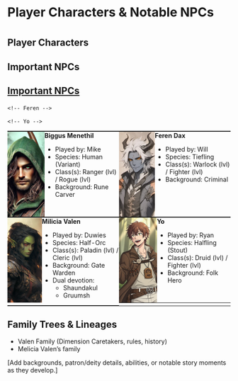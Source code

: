 
# Player Characters & Notable NPCs
#
## Player Characters
## Important NPCs
<h2 class="hidden-heading"><a href="ImportantNPCs/">Important NPCs</a></h2>








<table style="border-collapse:collapse; border-spacing:0; width:100%; padding:0; margin:0;">
  <tr style="vertical-align:top; height:100%; padding:0; margin:0;">
    <!-- Biggus -->
  <td style="width:0%; padding:0; margin:0; height:100%;">
  <table style="border-collapse:collapse; border-spacing:0; width:100%; height:100%; padding:0; margin:0;">
        <tr>
          <td style="vertical-align:top; padding:0; margin:0;">
            <img src="../images/Biggus.png" alt="Biggus Menethil" width="192" height="192" style="display:block; object-fit:cover;"/>
          </td>
          <td style="vertical-align:top; padding:0; margin:0;">
            <strong>Biggus Menethil</strong><br>
            <ul style="margin:0 10 0 24px; padding:0 0 0 24px;">
              <li>Played by: Mike</li>
              <li>Species: Human (Variant)</li>
              <li>Class(s): Ranger (lvl) / Rogue (lvl)</li>
              <li>Background: Rune Carver</li>
            </ul>
          </td>
        </tr>
      </table>
    </td>

    <!-- Feren -->
  <td style="width:50%; padding:0; margin:0; height:100%;">
  <table style="border-collapse:collapse; border-spacing:0; width:100%; height:100%; padding:0; margin:0;">
        <tr>
          <td style="vertical-align:top; padding:0; margin:0;">
            <img src="../images/Feren-Dax.png" alt="Feren Dax" width="192" height="192" style="display:block; object-fit:cover;"/>
          </td>
          <td style="vertical-align:top; padding:0; margin:0;">
            <strong>Feren Dax</strong><br>
            <ul style="margin:0 10 0 24px; padding:0 0 0 24px;">
              <li>Played by: Will</li>
              <li>Species: Tiefling</li>
              <li>Class(s): Warlock (lvl) / Fighter (lvl)</li>
              <li>Background: Criminal</li>
            </ul>
          </td>
      </table>
    </td>
  </tr>


  <tr style="vertical-align:top; height:100%;">
    <!-- Milicia -->
  <td style="width:50%; padding:0; margin:0; height:100%;">
  <table style="border-collapse:collapse; border-spacing:0; width:100%; height:100%; padding:0; margin:0;">
        <tr>
          <td style="vertical-align:top; padding:0; margin:0;">
            <img src="../images/Milicia.png" alt="Milicia Valen" width="192" height="192" style="display:block; object-fit:cover;"/>
          </td>
          <td style="vertical-align:top; padding:0; margin:0;">
            <strong>Milicia Valen</strong><br>
            <ul style="margin:0 10 0 24px; padding:0 0 0 24px;">
              <li>Played by: Duwies</li>
              <li>Species:  Half-Orc</li>
              <li>Class(s): Paladin (lvl) / Cleric (lvl)</li>
              <li>Background: Gate Warden</li>
              <li>Dual devotion:
                <ul style="margin:0 10 0 24px; padding:0 0 0 24px;">
                  <li>Shaundakul</li>
                  <li>Gruumsh</li>
                </ul>
              </li>
            </ul>
          </td>
        </tr>
      </table>
    </td>

    <!-- Yo -->
  <td style="width:50%; padding:0; margin:0; height:100%;">
  <table style="border-collapse:collapse; border-spacing:0; width:100%; height:100%; padding:0; margin:0;">
        <tr>
          <td style="vertical-align:top; padding:0; margin:0;">
            <img src="../images/Yo.png" alt="Yo" width="192" height="192" style="display:block; object-fit:cover;"/>
          </td>
          <td style="vertical-align:top; padding:0; margin:0;">
            <strong>Yo</strong><br>
            <ul style="margin:0 10 0 24px; padding:0 0 0 24px;">
              <li>Played by: Ryan</li>
              <li>Species: Halfling (Stout)</li>
              <li>Class(s): Druid (lvl) / Fighter (lvl)</li>
              <li>Background: Folk Hero</li>
            </ul>
          </td>
        </tr>
      </table>
    </td>
  </tr>
</table>








## Family Trees & Lineages
- Valen Family (Dimension Caretakers, rules, history)
- Melicia Valen’s family

[Add backgrounds, patron/deity details, abilities, or notable story moments as they develop.]